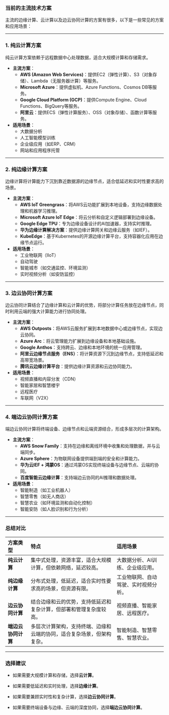 
### 当前的主流技术方案
主流的边缘计算、云计算以及边云协同计算的方案有很多，以下是一些常见的方案和应用场景：

------

### **1. 纯云计算方案**

纯云计算方案依赖于远程数据中心处理数据，适合大规模计算和存储需求。

- **主流方案**：
  - **AWS (Amazon Web Services)**：提供EC2（弹性计算）、S3（对象存储）、Lambda（无服务器计算）等服务。
  - **Microsoft Azure**：提供虚拟机、Azure Functions、Cosmos DB等服务。
  - **Google Cloud Platform (GCP)**：提供Compute Engine、Cloud Functions、BigQuery等服务。
  - **阿里云**：提供ECS（弹性计算服务）、OSS（对象存储）、函数计算等服务。
- **适用场景**：
  - 大数据分析
  - 人工智能模型训练
  - 企业级应用（如ERP、CRM）
  - 网站和应用程序托管

------

### **2. 纯边缘计算方案**

边缘计算将计算能力下沉到靠近数据源的边缘节点，适合低延迟和实时性要求高的场景。

- **主流方案**：
  - **AWS IoT Greengrass**：将AWS云功能扩展到本地设备，支持边缘数据处理和机器学习推理。
  - **Microsoft Azure IoT Edge**：将云分析和自定义逻辑部署到边缘设备。
  - **Google Edge TPU**：专为边缘设备设计的AI加速器，支持实时推理。
  - **华为边缘计算解决方案**：提供边缘计算网关和边缘云服务（如IEF）。
  - **KubeEdge**：基于Kubernetes的开源边缘计算平台，支持容器化应用在边缘节点运行。
- **适用场景**：
  - 工业物联网（IIoT）
  - 自动驾驶
  - 智能城市（如交通监控、环境监测）
  - 实时视频分析（如安防监控）

------

### **3. 边云协同计算方案**

边云协同计算结合了边缘计算和云计算的优势，将部分计算任务放在边缘节点，同时利用云端的强大计算能力进行协同处理。

- **主流方案**：
  - **AWS Outposts**：将AWS云服务扩展到本地数据中心或边缘节点，实现边云协同。
  - **Azure Arc**：将云管理能力扩展到边缘设备和本地基础设施。
  - **Google Anthos**：支持跨云、边缘和本地环境的统一应用管理。
  - **阿里云边缘节点服务（ENS）**：将计算资源下沉到边缘节点，支持低延迟和高带宽场景。
  - **腾讯云边缘计算平台**：提供边缘计算资源和云边协同能力。
- **适用场景**：
  - 视频直播和内容分发（CDN）
  - 智能家居和智慧楼宇
  - 远程医疗
  - 车联网（V2X）

------

### **4. 端边云协同计算方案**

端边云协同计算将终端设备、边缘节点和云端资源结合，形成多层次的计算架构。

- **主流方案**：
  - **AWS Snow Family**：支持在边缘和离线环境中收集和处理数据，并与云端同步。
  - **Azure Sphere**：为物联网设备提供端到端的安全和计算能力。
  - **华为云IEF + 鸿蒙OS**：通过鸿蒙OS实现终端设备与边缘节点、云端的协同。
  - **百度智能云边缘计算**：支持端边云协同的AI推理和数据处理。
- **适用场景**：
  - 智能制造（如工业机器人）
  - 智慧零售（如无人商店）
  - 智慧农业（如环境监测和自动化控制）
  - 智能安防（如人脸识别和行为分析）

------

### **总结对比**

| **方案类型**       | **特点**                                                     | **适用场景**                         |
| :----------------- | :----------------------------------------------------------- | :----------------------------------- |
| **纯云计算**       | 集中式处理，资源丰富，适合大规模计算，但依赖网络，延迟较高。 | 大数据分析、AI训练、企业级应用。     |
| **纯边缘计算**     | 分布式处理，低延迟，适合实时性要求高的场景，但资源有限。     | 工业物联网、自动驾驶、实时视频分析。 |
| **边云协同计算**   | 结合边缘和云的优势，支持低延迟和复杂计算，但部署和管理复杂度较高。 | 视频直播、智能家居、远程医疗。       |
| **端边云协同计算** | 多层次计算架构，支持终端、边缘和云端的协同，适合复杂场景，但架构复杂。 | 智能制造、智慧零售、智慧农业。       |

------

### **选择建议**

- 如果需要大规模计算和存储，选择**云计算**。

- 如果需要低延迟和实时处理，选择**边缘计算**。

- 如果需要兼顾实时性和复杂计算，选择**边云协同计算**。

- 如果需要终端设备与边缘、云端的深度协同，选择**端边云协同计算**。
